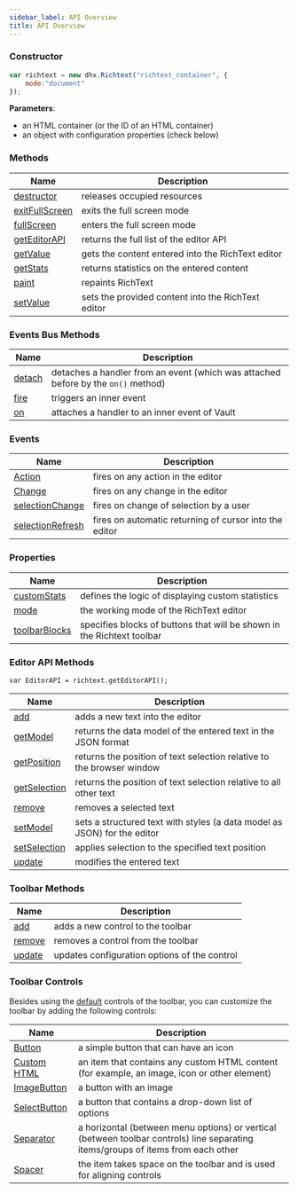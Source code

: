 ```yaml
---
sidebar_label: API Overview
title: API Overview
---
```



### Constructor


~~~js
var richtext = new dhx.Richtext("richtext_container", {
	mode:"document"
});
~~~

**Parameters**:

- an HTML container (or the ID of an HTML container)
- an object with configuration properties (check below)

### Methods


| Name                                            | Description                                        |
| ----------------------------------------------- | -------------------------------------------------- |
| [destructor](api/methods.md#destructor)         | releases occupied resources                        |
| [exitFullScreen](api/methods.md#exitfullscreen) | exits the full screen mode                         |
| [fullScreen](api/methods.md#fullscreen)         | enters the full screen mode                        |
| [getEditorAPI](api/methods.md#geteditorapi)     | returns the full list of the editor API            |
| [getValue](api/methods.md#getvalue)             | gets the content entered into the RichText editor  |
| [getStats](api/methods.md#getstats)             | returns statistics on the entered content          |
| [paint](api/methods.md#paint)                   | repaints RichText                                  |
| [setValue](api/methods.md#setvalue)             | sets the provided content into the RichText editor |
                                 

### Events Bus Methods

| Name                               | Description             |
| ---------------------------------- | -------------------------------|
| [detach](api/events_bus.md#detach) | detaches a handler from an event (which was attached before by the `on()` method) |
| [fire](api/events_bus.md#fire)     | triggers an inner event  |
| [on](api/events_bus.md#on)         | attaches a handler to an inner event of Vault   |


### Events

| Name                                               | Description                                            |
| -------------------------------------------------- | ------------------------------------------------------ |
| [Action](api/events.md#action)                     | fires on any action in the editor                      |
| [Change](api/events.md#change)                     | fires on any change in the editor                      |
| [selectionChange](api/events.md#selectionchange)   | fires on change of selection by a user                 |
| [selectionRefresh](api/events.md#selectionrefresh) | fires on automatic returning of cursor into the editor |



### Properties

| Name                                             | Description       |
| ------------------------------------------------ | ---------------- |
| [customStats](api/properties.md#customstats)     | defines the logic of displaying custom statistics |
| [mode](api/properties.md#mode)                   | the working mode of the RichText editor  |
| [toolbarBlocks](api/properties.md#toolbarblocks) | specifies blocks of buttons that will be shown in the Richtext toolbar |


### Editor API Methods

```
var EditorAPI = richtext.getEditorAPI();
```

| Name                                                   | Description              |
| ------------------------------------------------------ | ------------------------------|
| [add](api/editor_api_methods.md#add)                   | adds a new text into the editor |
| [getModel](api/editor_api_methods.md#getmodel)         | returns the data model of the entered text in the JSON format |
| [getPosition](api/editor_api_methods.md#getposition)   | returns the position of text selection relative to the browser window    |
| [getSelection](api/editor_api_methods.md#getselection) | returns the position of text selection relative to all other text    |
| [remove](api/editor_api_methods.md#remove)             | removes a selected text |
| [setModel](api/editor_api_methods.md#setmodel)         | sets a structured text with styles (a data model as JSON) for the editor |
| [setSelection](api/editor_api_methods.md#setselection) | applies selection to the specified text position  |
| [update](api/editor_api_methods.md#update)             | modifies the entered text   |


### Toolbar Methods

| Name                                    | Description                                  |
|-----------------------------------------|----------------------------------------------|
| [add](api/toolbar_methods.md#add)       | adds a new control to the toolbar            |
| [remove](api/toolbar_methods.md#remove) | removes a control from the toolbar           |
| [update](api/toolbar_methods.md#update) | updates configuration options of the control |

### Toolbar Controls

Besides using the [default](guides/customization.md#default-controls) controls of the toolbar, you can customize the toolbar by adding the following controls:

| Name                                                 | Description        |
|------------------------------------------------------|--------------------------------------------------------------|
| [Button](api/toolbar_controls.md#button)             | a simple button that can have an icon    |
| [Custom HTML](api/toolbar_controls.md#custom-html)   | an item that contains any custom HTML content (for example, an image, icon or other element)     |
| [ImageButton](api/toolbar_controls.md#imagebutton)   | a button with an image   |
| [SelectButton](api/toolbar_controls.md#selectbutton) | a button that contains a drop-down list of options    |
| [Separator](api/toolbar_controls.md#separator)       | a horizontal (between menu options) or vertical (between toolbar controls) line separating items/groups of items from each other |
| [Spacer](api/toolbar_controls.md#spacer)             | the item takes space on the toolbar and is used for aligning controls   |